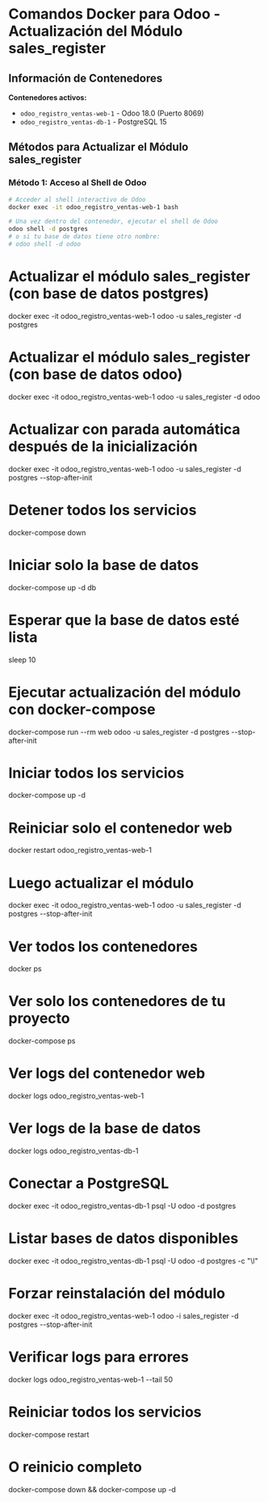 # Comandos Docker para Odoo - Actualización del Módulo sales_register

## Información de Contenedores

**Contenedores activos:**

- `odoo_registro_ventas-web-1` - Odoo 18.0 (Puerto 8069)
- `odoo_registro_ventas-db-1` - PostgreSQL 15

## Métodos para Actualizar el Módulo sales_register

### Método 1: Acceso al Shell de Odoo

```bash
# Acceder al shell interactivo de Odoo
docker exec -it odoo_registro_ventas-web-1 bash

# Una vez dentro del contenedor, ejecutar el shell de Odoo
odoo shell -d postgres
# o si tu base de datos tiene otro nombre:
# odoo shell -d odoo
```

# Actualizar el módulo sales_register (con base de datos postgres)

docker exec -it odoo_registro_ventas-web-1 odoo -u sales_register -d postgres

# Actualizar el módulo sales_register (con base de datos odoo)

docker exec -it odoo_registro_ventas-web-1 odoo -u sales_register -d odoo

# Actualizar con parada automática después de la inicialización

docker exec -it odoo_registro_ventas-web-1 odoo -u sales_register -d postgres --stop-after-init

# Detener todos los servicios

docker-compose down

# Iniciar solo la base de datos

docker-compose up -d db

# Esperar que la base de datos esté lista

sleep 10

# Ejecutar actualización del módulo con docker-compose

docker-compose run --rm web odoo -u sales_register -d postgres --stop-after-init

# Iniciar todos los servicios

docker-compose up -d

# Reiniciar solo el contenedor web

docker restart odoo_registro_ventas-web-1

# Luego actualizar el módulo

docker exec -it odoo_registro_ventas-web-1 odoo -u sales_register -d postgres --stop-after-init

# Ver todos los contenedores

docker ps

# Ver solo los contenedores de tu proyecto

docker-compose ps

# Ver logs del contenedor web

docker logs odoo_registro_ventas-web-1

# Ver logs de la base de datos

docker logs odoo_registro_ventas-db-1

# Conectar a PostgreSQL

docker exec -it odoo_registro_ventas-db-1 psql -U odoo -d postgres

# Listar bases de datos disponibles

docker exec -it odoo_registro_ventas-db-1 psql -U odoo -d postgres -c "\l"

# Forzar reinstalación del módulo

docker exec -it odoo_registro_ventas-web-1 odoo -i sales_register -d postgres --stop-after-init

# Verificar logs para errores

docker logs odoo_registro_ventas-web-1 --tail 50

# Reiniciar todos los servicios

docker-compose restart

# O reinicio completo

docker-compose down && docker-compose up -d
